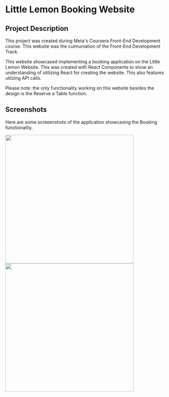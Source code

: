 # Little Lemon Booking Website

## Project Description

This project was created during Meta's Coursera Front-End Development course. This website was the culmuniation of the Front-End Development Track.

This website showcased implementing a booking application on the Little Lemon Website. This was created with React Components to show an understanding of utilizing React for creating the website. This also features utilzing API calls.

Please note: the only functionality working on this website besides the design is the Reserve a Table function.

## Screenshots

Here are some screeenshots of the application showcasing the Booking functionality.

<img src="https://i.ibb.co/fS10PFY/Screenshot-2023-11-02-at-9-00-17-PM.png" width="400" /> <img src="https://i.ibb.co/k3KkLCB/Screenshot-2023-11-02-at-9-00-00-PM.png" width="400" />
